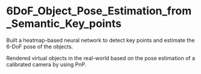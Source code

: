 # 6DoF_Object_Pose_Estimation_from_Semantic_Key_points

Built a heatmap-based neural network to detect key points and estimate the 6-DoF pose of the objects.

Rendered virtual objects in the real-world based on the pose estimation of a calibrated camera by using PnP.
